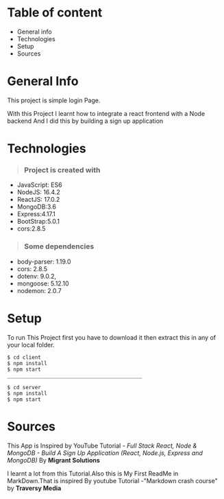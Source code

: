# Table of content
* General info
* Technologies 
* Setup
* Sources

# General Info

This project is simple login Page.

With this Project I learnt how to integrate a react frontend with a Node backend
And I did this by building a sign up application


# Technologies

> ### Project is created with
* JavaScript: ES6
* NodeJS: 16.4.2
* ReactJS: 17.0.2
* MongoDB:3.6
* Express:4.17.1
* BootStrap:5.0.1
* cors:2.8.5
>###   Some dependencies
* body-parser: 1.19.0
* cors: 2.8.5
* dotenv: 9.0.2, 
* mongoose: 5.12.10
* nodemon: 2.0.7

# Setup

To run This Project first you have to
download it then extract this in any of your local folder.
```
$ cd client
$ npm install
$ npm start
____________________________________________

$ cd server
$ npm install
$ npm start

```

# Sources

This App is Inspired by YouTube Tutorial - *Full Stack React, Node & MongoDB - Build A Sign Up Application (React, Node.js, Express and MongoDB)* By **Migrant Solutions** 


I learnt a lot from this Tutorial.Also this is My First ReadMe in MarkDown.That is inspired By youtube Tutorial -"Markdown crash course" by **Traversy Media**






